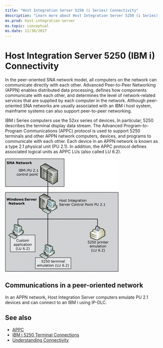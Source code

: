```yaml
---
title: "Host Integration Server 5250 (i Series) Connectivity"
description: "Learn more about Host Integration Server 5250 (i Series) connectivity."
ms.prod: host-integration-server
ms.topic: conceptual
ms.date: 11/30/2017
---
```


# Host Integration Server 5250 (IBM i) Connectivity

In the peer-oriented SNA network model, all computers on the network can communicate directly with each other. Advanced Peer-to-Peer Networking (APPN) enables distributed data processing, defines how components communicate with each other, and determines the level of network-related services that are supplied by each computer in the network. Although peer-oriented SNA networks are usually associated with an IBM i host system, mainframe systems can also support peer-to-peer networking.  
  
IBM i Series computers use the 52xx series of devices. In particular, 5250 describes the terminal display data stream. The Advanced Program-to-Program Communications (APPC) protocol is used to support 5250 terminals and other APPN network computers, devices, and programs to communicate with each other. Each device in an APPN network is known as a type 2.1 physical unit (PU 2.1). In addition, the APPC protocol defines associated logical units as APPC LUs (also called LU 6.2).  

![Image that shows communications in a peer-oriented network.](../core/media/srvc05.gif)  

## Communications in a peer-oriented network  
  
In an APPN network, Host Integration Server computers emulate PU 2.1 devices and can connect to an IBM i using IP-DLC.

## See also

- [APPC](../core/appc1.md)
- [IBM i 5250 Terminal Connections](../core/as-400-5250-terminal-connections1.md)
- [Understanding Connectivity](../core/understanding-connectivity1.md)
